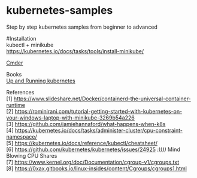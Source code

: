 # kubernetes-samples
Step by step kubernetes samples from beginner to advanced

#Installation<br />
kubectl + minikube<br />
https://kubernetes.io/docs/tasks/tools/install-minikube/<br />

[Cmder](http://cmder.net/)<br />

	
Books<br />
[Up and Running kubernetes](https://www.amazon.com/Kubernetes-Running-Dive-Future-Infrastructure/dp/1491935677) <br />

References<br />
[1] https://www.slideshare.net/Docker/containerd-the-universal-container-runtime<br />
[2] https://rominirani.com/tutorial-getting-started-with-kubernetes-on-your-windows-laptop-with-minikube-3269b54a226<br />
[3] https://github.com/jamiehannaford/what-happens-when-k8s<br />
[4] https://kubernetes.io/docs/tasks/administer-cluster/cpu-constraint-namespace/ <br />
[5] https://kubernetes.io/docs/reference/kubectl/cheatsheet/<br />
[6] https://github.com/kubernetes/kubernetes/issues/24925 *:))))* Mind Blowing CPU Shares<br />
[7] https://www.kernel.org/doc/Documentation/cgroup-v1/cgroups.txt<br />
[8] https://0xax.gitbooks.io/linux-insides/content/Cgroups/cgroups1.html<br />


